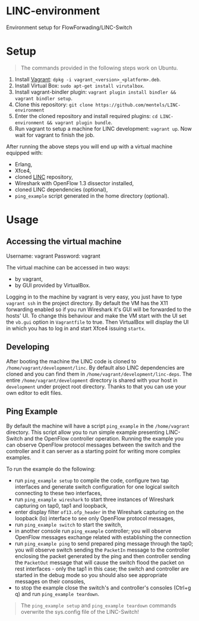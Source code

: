 LINC-environment
================

Environment setup for FlowForwading/LINC-Switch

Setup
=====

> The commands provided in the following steps work on Ubuntu.

1. Install [Vagrant](http://docs.vagrantup.com/v2/installation/index.html): `dpkg -i vagrant_<version>_<platform>.deb`.
1. Install Virtual Box: `sudo apt-get install virutalbox`.
1. Install  vagrant-bindler plugin: `vagrant plugin install bindler && vagrant bindler setup`.
1. Clone this repository: `git clone https://github.com/mentels/LINC-environment`
1. Enter the cloned repository and install required plugins: `cd LINC-environment && vagrant plugin bundle`.
1. Run vagrant to setup a machine for LINC development: `vagrant up`. Now wait for vagrant to finish the job.

After running the above steps you will end up with a virtual machine equipped with:
* Erlang,
* Xfce4,
* cloned [LINC](https://github.com/FlowForwarding/LINC-Switch) repository,
* Wireshark with OpenFlow 1.3 dissector installed,
* cloned LINC dependencies (optional),
* `ping_example` script generated in the home directory (optional).

Usage
=====

Accessing the virtual machine
-----------------------------

Username: vagrant
Password: vagrant

The virtual machine can be accessed in two ways:
* by vagrant,
* by GUI provided by VirtualBox.

Logging in to the machine by vagrant is very easy, you just have to type `vagrant ssh` in the project directory. By default the VM has the X11 forwarding enabled so if you run Wireshark it's GUI will be forwarded to the hosts' UI. To change this behaviour and make the VM start with the UI set the `vb.gui` option in `Vagrantfile` to true. Then VirtualBox will display the UI in which you has to log in and start Xfce4 issuing `startx`.


Developing
----------

After booting the machine the LINC code is cloned to `/home/vagrant/development/linc`. By default also LINC dependencies are cloned and you can find them in `/home/vagrant/development/linc-deps`. The entire `/home/vagrant/development` directory is shared with your host in `development` under project root directory. Thanks to that you can use your own editor to edit files.

Ping Example
------------

By default the machine will have a script `ping_example` in the `/home/vagrant` directory. This script allow you to run simple example presenting LINC-Switch and the OpenFlow controller operation. Running the example you can observe OpenFlow protocol messages between the switch and the controller and it can server as a starting point for writing more complex examples.

To run the example do the following:
* run `ping_example setup` to compile the code, configure  two tap interfaces and generate switch configuration for one logical switch connecting to these two interfaces,
* run `ping_example wireshark` to start three instances of Wireshark capturing on tap0, tap1 and loopback,
* enter display filter `of13.ofp_header` in the Wireshark capturing on the loopback (lo) interface to see only OpenFlow protocol messages,
* run `ping_example switch` to start the switch,
* in another console run `ping_example` controller; you will observe OpenFlow messages exchange related with establishing the connection
* run `ping_example ping` to send prepared ping message through the tap0; you will observe switch sending the `PacketIn` message to the controller enclosing the packet generated by the ping and then controller sending the `PacketOut` message that will cause the switch flood the packet on rest interfaces - only the tap1 in this case; the switch and controller are started in the debug mode so you should also see appropriate messages on their consoles,
* to stop the example close the switch's and controller's consoles (Ctrl+g q) and run `ping_example teardown`.

> The `ping_example setup` and `ping_example teardown` commands overwrite the sys.config file of the LINC-Switch!
